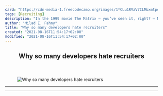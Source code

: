 ```yaml
---
card: "https://cdn-media-1.freecodecamp.org/images/1*CLu1RVaV7ILMbxmtpqbcag.jpeg"
tags: [Recruiting]
description: "In the 1999 movie The Matrix — you’ve seen it, right? — Morph"
author: "Milad E. Fahmy"
title: "Why so many developers hate recruiters"
created: "2021-08-16T11:54:17+02:00"
modified: "2021-08-16T11:54:17+02:00"
---
```

<div class="site-wrapper">
<main id="site-main" class="site-main outer">
<div class="inner">
<article class="post-full post tag-recruiting tag-tech tag-programming tag-design tag-technology ">
<header class="post-full-header">
<h1 class="post-full-title">Why so many developers hate recruiters</h1>
</header>
<figure class="post-full-image">
<picture>
<source media="(max-width: 700px)" sizes="1px" srcset="data:image/gif;base64,R0lGODlhAQABAIAAAAAAAP///yH5BAEAAAAALAAAAAABAAEAAAIBRAA7 1w">
<source media="(min-width: 701px)" sizes="(max-width: 800px) 400px,
(max-width: 1170px) 700px,
1400px" srcset="https://cdn-media-1.freecodecamp.org/images/1*CLu1RVaV7ILMbxmtpqbcag.jpeg 300w,
https://cdn-media-1.freecodecamp.org/images/1*CLu1RVaV7ILMbxmtpqbcag.jpeg 600w,
https://cdn-media-1.freecodecamp.org/images/1*CLu1RVaV7ILMbxmtpqbcag.jpeg 1000w,
https://cdn-media-1.freecodecamp.org/images/1*CLu1RVaV7ILMbxmtpqbcag.jpeg 2000w">
<img onerror="this.style.display='none'" src="https://cdn-media-1.freecodecamp.org/images/1*CLu1RVaV7ILMbxmtpqbcag.jpeg" alt="Why so many developers hate recruiters">
</picture>
</figure>
<section class="post-full-content">
<div class="post-content">
</div>
<hr>
<hr>
</section>
</article>
</div>
</main>
</div>
<!-- Google Tag Manager (noscript) -->
<!-- End Google Tag Manager (noscript) -->
